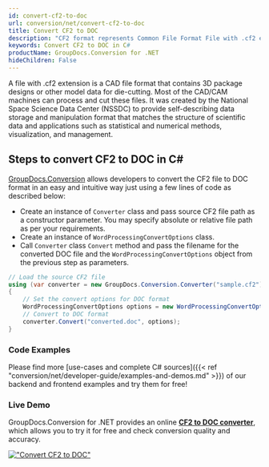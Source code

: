 ```yaml
---
id: convert-cf2-to-doc
url: conversion/net/convert-cf2-to-doc
title: Convert CF2 to DOC
description: "CF2 format represents Common File Format File with .cf2 extension. Learn how to convert CF2 to DOC file programmatically in C# language using GroupDocs.Conversion for .NET library."
keywords: Convert CF2 to DOC in C#
productName: GroupDocs.Conversion for .NET
hideChildren: False
---
```


A file with .cf2 extension is a CAD file format that contains 3D package designs or other model data for die-cutting. Most of the CAD/CAM machines can process and cut these files. It was created by the National Space Science Data Center (NSSDC) to provide self-describing data storage and manipulation format that matches the structure of scientific data and applications such as statistical and numerical methods, visualization, and management. 

## Steps to convert CF2 to DOC in C#

[GroupDocs.Conversion](https://products.groupdocs.com/conversion/net) allows developers to convert the CF2 file to DOC format in an easy and intuitive way just using a few lines of code as described below:

* Create an instance of `Converter` class and pass source CF2 file path as a constructor parameter. You may specify absolute or relative file path as per your requirements. 
* Create an instance of `WordProcessingConvertOptions` class.
* Call `Converter` class `Convert` method and pass the filename for the converted DOC file and the `WordProcessingConvertOptions` object from the previous step as parameters.

```csharp
// Load the source CF2 file
using (var converter = new GroupDocs.Conversion.Converter("sample.cf2"))
{
    // Set the convert options for DOC format
    WordProcessingConvertOptions options = new WordProcessingConvertOptions();
    // Convert to DOC format
    converter.Convert("converted.doc", options);
}
```

### Code Examples

Please find more [use-cases and complete C# sources]({{< ref "conversion/net/developer-guide/examples-and-demos.md" >}}) of our backend and frontend examples and try them for free!

### Live Demo

GroupDocs.Conversion for .NET provides an online [**CF2 to DOC converter**](https://products.groupdocs.app/conversion/cf2-to-doc), which allows you to try it for free and check conversion quality and accuracy.

[!["Convert CF2 to DOC"](conversion/net/images/convert-cf2-to-doc.png)](https://products.groupdocs.app/conversion/cf2-to-doc)